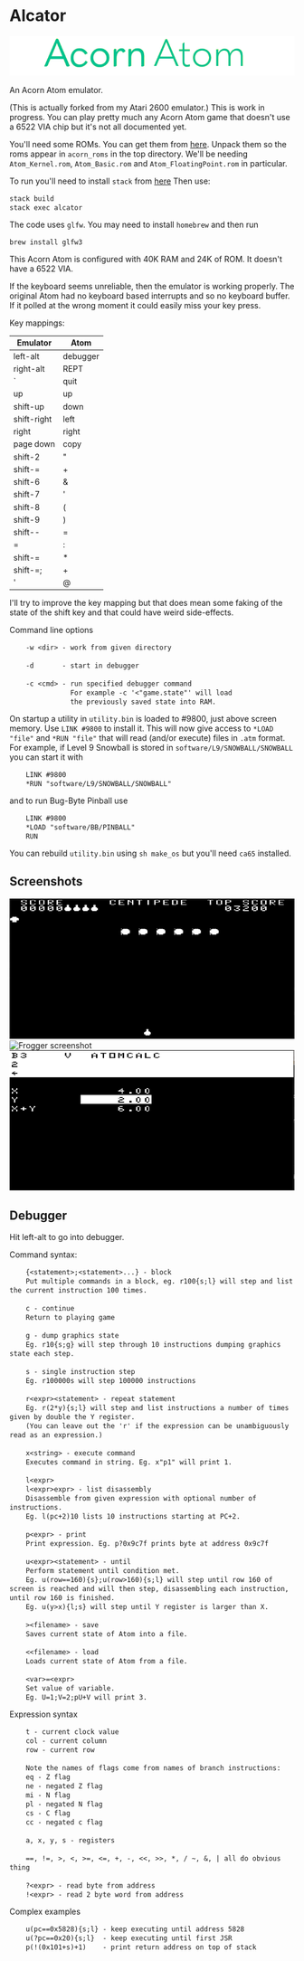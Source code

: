 # Alcator

![Acorn Atom](docs/acorn_atom.png?raw=true "Acorn Atom")

An Acorn Atom emulator.

(This is actually forked from my Atari 2600 emulator.)
This is work in progress. You can play pretty much any Acorn Atom game that doesn't use a 6522 VIA chip but it's not all documented yet.

You'll need some ROMs.
You can get them from [here](http://www.acornatom.nl/atom_handleidingen/aw123/acorn_roms.htm).
Unpack them so the roms appear in `acorn_roms` in the top directory.
We'll be needing `Atom_Kernel.rom`, `Atom_Basic.rom` and `Atom_FloatingPoint.rom` in particular.

To run you'll need to install `stack` from [here](.)
Then use:

    stack build
    stack exec alcator

The code uses `glfw`. You may need to install `homebrew` and then run

    brew install glfw3

This Acorn Atom is configured with 40K RAM and 24K of ROM.
It doesn't have a 6522 VIA.

If the keyboard seems unreliable, then the emulator is working properly.
The original Atom had no keyboard based interrupts and so no keyboard buffer.
If it polled at the wrong moment it could easily miss your key press.

Key mappings:

| Emulator   | Atom           |
|------------|----------------|
| left-alt   | debugger       |
| right-alt  | REPT           |
| \`         | quit           |
| up         | up             |
| shift-up   | down           |
| shift-right| left           |
| right      | right          |
| page down  | copy           |
| shift-2    | "              |
| shift-=    | +              |
| shift-6    | &              |
| shift-7    | '              |
| shift-8    | (              |
| shift-9    | )              |
| shift--    | =              |
| =          | :              |
| shift-=    | *              |
| shift-=;   | +              |
| '          | @              |

I'll try to improve the key mapping but that does mean some faking of the state of
the shift key and that could have weird side-effects.

Command line options
```
    -w <dir> - work from given directory

    -d       - start in debugger

    -c <cmd> - run specified debugger command
               For example -c '<"game.state"' will load
               the previously saved state into RAM.
```

On startup a utility in `utility.bin` is loaded to #9800, just above screen memory. Use `LINK #9800` to install it. This will now give access to `*LOAD "file"` and `*RUN "file"` that will read (and/or execute) files in `.atm` format.
For example, if Level 9 Snowball is stored in `software/L9/SNOWBALL/SNOWBALL` you can start it with
```
    LINK #9800
    *RUN "software/L9/SNOWBALL/SNOWBALL"
```
and to run Bug-Byte Pinball use
```
    LINK #9800
    *LOAD "software/BB/PINBALL"
    RUN
```
You can rebuild `utility.bin` using `sh make_os` but you'll need `ca65` installed.

Screenshots
-----------
![Centipede screenshot](docs/centipede.gif?raw=true "Centipede screenshot")
![Frogger screenshot](docs/frogger.gif?raw=true "Frogger screenshot")
![Atomcalc screenshot](docs/atomcalc.gif?raw=true "Atomcalc screenshot")

Debugger
--------
Hit left-alt to go into debugger.

Command syntax:
```
    {<statement>;<statement>...} - block
    Put multiple commands in a block, eg. r100{s;l} will step and list the current instruction 100 times.

    c - continue
    Return to playing game

    g - dump graphics state
    Eg. r10{s;g} will step through 10 instructions dumping graphics state each step.

    s - single instruction step
    Eg. r100000s will step 100000 instructions

    r<expr><statement> - repeat statement
    Eg. r(2*y){s;l} will step and list instructions a number of times given by double the Y register.
    (You can leave out the 'r' if the expression can be unambiguously read as an expression.)

    x<string> - execute command
    Executes command in string. Eg. x"p1" will print 1.

    l<expr>
    l<expr>expr> - list disassembly
    Disassemble from given expression with optional number of instructions.
    Eg. l(pc+2)10 lists 10 instructions starting at PC+2.

    p<expr> - print
    Print expression. Eg. p?0x9c7f prints byte at address 0x9c7f

    u<expr><statement> - until
    Perform statement until condition met.
    Eg. u(row==160){s};u(row>160){s;l} will step until row 160 of screen is reached and will then step, disassembling each instruction, until row 160 is finished.
    Eg. u(y>x){l;s} will step until Y register is larger than X.

    ><filename> - save
    Saves current state of Atom into a file.

    <<filename> - load
    Loads current state of Atom from a file.

    <var>=<expr>
    Set value of variable.
    Eg. U=1;V=2;pU+V will print 3.
```

Expression syntax
```
    t - current clock value
    col - current column
    row - current row

    Note the names of flags come from names of branch instructions:
    eq - Z flag
    ne - negated Z flag
    mi - N flag
    pl - negated N flag
    cs - C flag
    cc - negated c flag

    a, x, y, s - registers

    ==, !=, >, <, >=, <=, +, -, <<, >>, *, / ~, &, | all do obvious thing

    ?<expr> - read byte from address
    !<expr> - read 2 byte word from address
```

Complex examples
```
    u(pc==0x5828){s;l} - keep executing until address 5828
    u(?pc==0x20){s;l}  - keep executing until first JSR
    p(!(0x101+s)+1)    - print return address on top of stack
```
